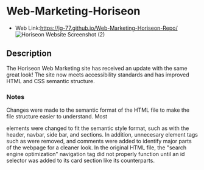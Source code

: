 # Web-Marketing-Horiseon
* Web Link:https://jg-77.github.io/Web-Marketing-Horiseon-Repo/ 
![Horiseon Website Screenshot (2)](https://user-images.githubusercontent.com/76461629/111020466-eff52000-837a-11eb-9fbc-ec476c1bb9df.png)

## Description
The Horiseon Web Marketing site has received an update with the same great look! The site now meets accessibility standards and has improved HTML and CSS semantic structure. 

### Notes
Changes were made to the semantic format of the HTML file to make the file structure easier to understand. Most <div> elements were changed to fit the semantic style format, such as with the header, navbar, side bar, and sections. In addition, unnecesary element tags such as </img> were removed, and comments were added to identify major parts of the webpage for a cleaner look. In the original HTML file, the "search engine optimization" navigation tag did not properly function until an id selector was added to its card section like its counterparts.

